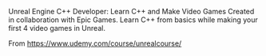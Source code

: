Unreal Engine C++ Developer: Learn C++ and Make Video Games
Created in collaboration with Epic Games. Learn C++ from basics while making your first 4 video games in Unreal.

From https://www.udemy.com/course/unrealcourse/
